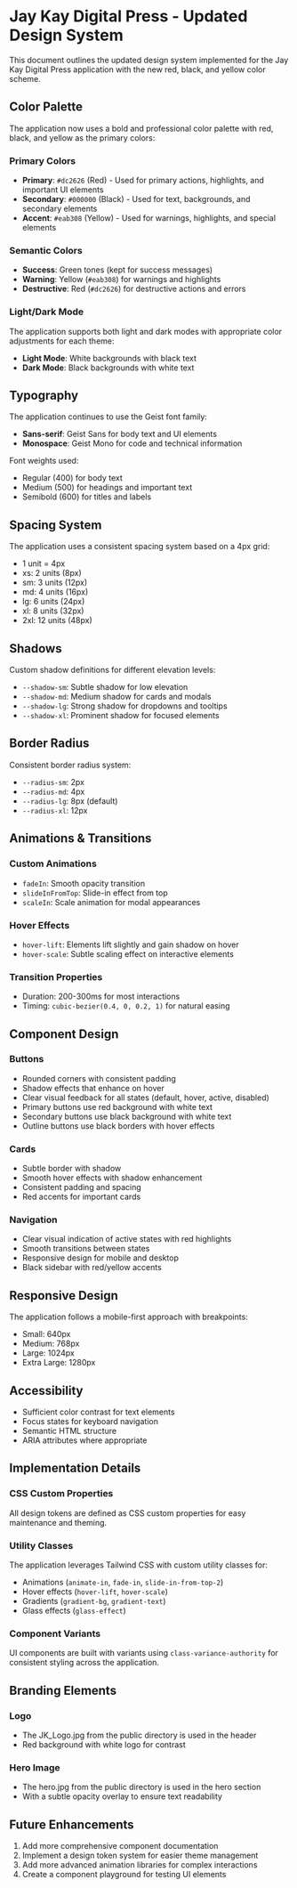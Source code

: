 # Jay Kay Digital Press - Updated Design System

This document outlines the updated design system implemented for the Jay Kay Digital Press application with the new red, black, and yellow color scheme.

## Color Palette

The application now uses a bold and professional color palette with red, black, and yellow as the primary colors:

### Primary Colors

- **Primary**: `#dc2626` (Red) - Used for primary actions, highlights, and important UI elements
- **Secondary**: `#000000` (Black) - Used for text, backgrounds, and secondary elements
- **Accent**: `#eab308` (Yellow) - Used for warnings, highlights, and special elements

### Semantic Colors

- **Success**: Green tones (kept for success messages)
- **Warning**: Yellow (`#eab308`) for warnings and highlights
- **Destructive**: Red (`#dc2626`) for destructive actions and errors

### Light/Dark Mode

The application supports both light and dark modes with appropriate color adjustments for each theme:

- **Light Mode**: White backgrounds with black text
- **Dark Mode**: Black backgrounds with white text

## Typography

The application continues to use the Geist font family:

- **Sans-serif**: Geist Sans for body text and UI elements
- **Monospace**: Geist Mono for code and technical information

Font weights used:

- Regular (400) for body text
- Medium (500) for headings and important text
- Semibold (600) for titles and labels

## Spacing System

The application uses a consistent spacing system based on a 4px grid:

- 1 unit = 4px
- xs: 2 units (8px)
- sm: 3 units (12px)
- md: 4 units (16px)
- lg: 6 units (24px)
- xl: 8 units (32px)
- 2xl: 12 units (48px)

## Shadows

Custom shadow definitions for different elevation levels:

- `--shadow-sm`: Subtle shadow for low elevation
- `--shadow-md`: Medium shadow for cards and modals
- `--shadow-lg`: Strong shadow for dropdowns and tooltips
- `--shadow-xl`: Prominent shadow for focused elements

## Border Radius

Consistent border radius system:

- `--radius-sm`: 2px
- `--radius-md`: 4px
- `--radius-lg`: 8px (default)
- `--radius-xl`: 12px

## Animations & Transitions

### Custom Animations

- `fadeIn`: Smooth opacity transition
- `slideInFromTop`: Slide-in effect from top
- `scaleIn`: Scale animation for modal appearances

### Hover Effects

- `hover-lift`: Elements lift slightly and gain shadow on hover
- `hover-scale`: Subtle scaling effect on interactive elements

### Transition Properties

- Duration: 200-300ms for most interactions
- Timing: `cubic-bezier(0.4, 0, 0.2, 1)` for natural easing

## Component Design

### Buttons

- Rounded corners with consistent padding
- Shadow effects that enhance on hover
- Clear visual feedback for all states (default, hover, active, disabled)
- Primary buttons use red background with white text
- Secondary buttons use black background with white text
- Outline buttons use black borders with hover effects

### Cards

- Subtle border with shadow
- Smooth hover effects with shadow enhancement
- Consistent padding and spacing
- Red accents for important cards

### Navigation

- Clear visual indication of active states with red highlights
- Smooth transitions between states
- Responsive design for mobile and desktop
- Black sidebar with red/yellow accents

## Responsive Design

The application follows a mobile-first approach with breakpoints:

- Small: 640px
- Medium: 768px
- Large: 1024px
- Extra Large: 1280px

## Accessibility

- Sufficient color contrast for text elements
- Focus states for keyboard navigation
- Semantic HTML structure
- ARIA attributes where appropriate

## Implementation Details

### CSS Custom Properties

All design tokens are defined as CSS custom properties for easy maintenance and theming.

### Utility Classes

The application leverages Tailwind CSS with custom utility classes for:

- Animations (`animate-in`, `fade-in`, `slide-in-from-top-2`)
- Hover effects (`hover-lift`, `hover-scale`)
- Gradients (`gradient-bg`, `gradient-text`)
- Glass effects (`glass-effect`)

### Component Variants

UI components are built with variants using `class-variance-authority` for consistent styling across the application.

## Branding Elements

### Logo

- The JK_Logo.jpg from the public directory is used in the header
- Red background with white logo for contrast

### Hero Image

- The hero.jpg from the public directory is used in the hero section
- With a subtle opacity overlay to ensure text readability

## Future Enhancements

1. Add more comprehensive component documentation
2. Implement a design token system for easier theme management
3. Add more advanced animation libraries for complex interactions
4. Create a component playground for testing UI elements
